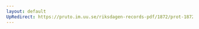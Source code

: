 ```yaml
---
layout: default
UpRedirect: https://pruto.im.uu.se/riksdagen-records-pdf/1872/prot-1872--ak--418.pdf
---
```

